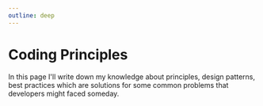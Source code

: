 ```yaml
---
outline: deep
---
```


# Coding Principles

In this page I'll write down my knowledge about principles, design patterns, best practices which are solutions for some common problems that developers might faced someday.


<script setup>
import { useData } from 'vitepress'

const data = useData()

</script>

